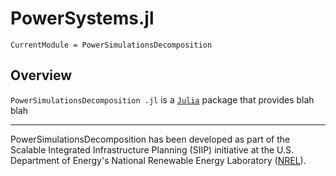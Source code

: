 # PowerSystems.jl

```@meta
CurrentModule = PowerSimulationsDecomposition
```

## Overview

`PowerSimulationsDecomposition .jl` is a [`Julia`](http://www.julialang.org) package that provides blah blah

------------
PowerSimulationsDecomposition  has been developed as part of the Scalable Integrated Infrastructure Planning
(SIIP) initiative at the U.S. Department of Energy's National Renewable Energy
Laboratory ([NREL](https://www.nrel.gov/)).
